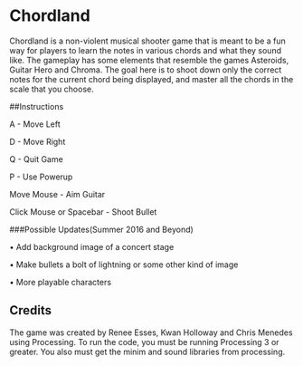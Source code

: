 # Chordland

Chordland is a non-violent musical shooter game that is meant to be a fun way for players to learn the notes in various chords and what they sound like. The gameplay has some elements that resemble the games Asteroids, Guitar Hero and Chroma. The goal here is to shoot down only the correct notes for the current chord being displayed, and master all the chords in the scale that you choose.

##Instructions

A - Move Left

D - Move Right

Q - Quit Game

P - Use Powerup

Move Mouse - Aim Guitar

Click Mouse or Spacebar - Shoot Bullet

###Possible Updates(Summer 2016 and Beyond)

• Add background image of a concert stage

• Make bullets a bolt of lightning or some other kind of image

• More playable characters


## Credits

The game was created by Renee Esses, Kwan Holloway and Chris Menedes using Processing.
To run the code, you must be running Processing 3 or greater. You also must get the minim and sound libraries from processing.
